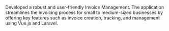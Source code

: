 Developed a robust and user-friendly Invoice Management. The application streamlines the invoicing process for
small to medium-sized businesses by offering key features such as invoice creation, tracking, and management using Vue.js and Laravel.

